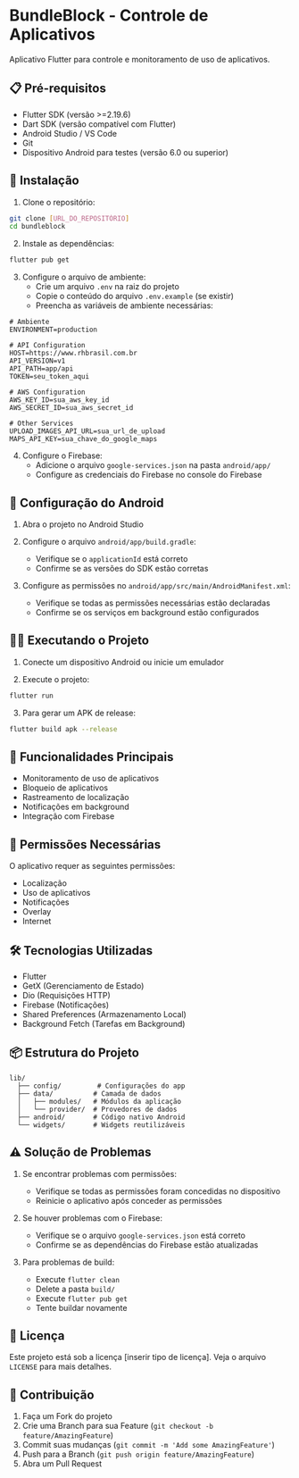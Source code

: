 # BundleBlock - Controle de Aplicativos

Aplicativo Flutter para controle e monitoramento de uso de aplicativos.

## 📋 Pré-requisitos

- Flutter SDK (versão >=2.19.6)
- Dart SDK (versão compatível com Flutter)
- Android Studio / VS Code
- Git
- Dispositivo Android para testes (versão 6.0 ou superior)

## 🚀 Instalação

1. Clone o repositório:
```bash
git clone [URL_DO_REPOSITÓRIO]
cd bundleblock
```

2. Instale as dependências:
```bash
flutter pub get
```

3. Configure o arquivo de ambiente:
   - Crie um arquivo `.env` na raiz do projeto
   - Copie o conteúdo do arquivo `.env.example` (se existir)
   - Preencha as variáveis de ambiente necessárias:
```env
# Ambiente
ENVIRONMENT=production

# API Configuration
HOST=https://www.rhbrasil.com.br
API_VERSION=v1
API_PATH=app/api
TOKEN=seu_token_aqui

# AWS Configuration
AWS_KEY_ID=sua_aws_key_id
AWS_SECRET_ID=sua_aws_secret_id

# Other Services
UPLOAD_IMAGES_API_URL=sua_url_de_upload
MAPS_API_KEY=sua_chave_do_google_maps
```

4. Configure o Firebase:
   - Adicione o arquivo `google-services.json` na pasta `android/app/`
   - Configure as credenciais do Firebase no console do Firebase

## 🔧 Configuração do Android

1. Abra o projeto no Android Studio
2. Configure o arquivo `android/app/build.gradle`:
   - Verifique se o `applicationId` está correto
   - Confirme se as versões do SDK estão corretas

3. Configure as permissões no `android/app/src/main/AndroidManifest.xml`:
   - Verifique se todas as permissões necessárias estão declaradas
   - Confirme se os serviços em background estão configurados

## 🏃‍♂️ Executando o Projeto

1. Conecte um dispositivo Android ou inicie um emulador

2. Execute o projeto:
```bash
flutter run
```

3. Para gerar um APK de release:
```bash
flutter build apk --release
```

## 📱 Funcionalidades Principais

- Monitoramento de uso de aplicativos
- Bloqueio de aplicativos
- Rastreamento de localização
- Notificações em background
- Integração com Firebase

## 🔐 Permissões Necessárias

O aplicativo requer as seguintes permissões:
- Localização
- Uso de aplicativos
- Notificações
- Overlay
- Internet

## 🛠️ Tecnologias Utilizadas

- Flutter
- GetX (Gerenciamento de Estado)
- Dio (Requisições HTTP)
- Firebase (Notificações)
- Shared Preferences (Armazenamento Local)
- Background Fetch (Tarefas em Background)

## 📦 Estrutura do Projeto

```
lib/
  ├── config/         # Configurações do app
  ├── data/          # Camada de dados
  │   ├── modules/   # Módulos da aplicação
  │   └── provider/  # Provedores de dados
  ├── android/       # Código nativo Android
  └── widgets/       # Widgets reutilizáveis
```

## ⚠️ Solução de Problemas

1. Se encontrar problemas com permissões:
   - Verifique se todas as permissões foram concedidas no dispositivo
   - Reinicie o aplicativo após conceder as permissões

2. Se houver problemas com o Firebase:
   - Verifique se o arquivo `google-services.json` está correto
   - Confirme se as dependências do Firebase estão atualizadas

3. Para problemas de build:
   - Execute `flutter clean`
   - Delete a pasta `build/`
   - Execute `flutter pub get`
   - Tente buildar novamente

## 📄 Licença

Este projeto está sob a licença [inserir tipo de licença]. Veja o arquivo `LICENSE` para mais detalhes.

## 🤝 Contribuição

1. Faça um Fork do projeto
2. Crie uma Branch para sua Feature (`git checkout -b feature/AmazingFeature`)
3. Commit suas mudanças (`git commit -m 'Add some AmazingFeature'`)
4. Push para a Branch (`git push origin feature/AmazingFeature`)
5. Abra um Pull Request

